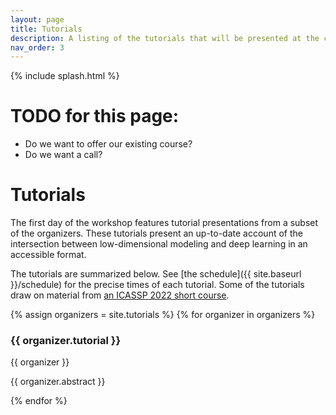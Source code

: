 ```yaml
---
layout: page
title: Tutorials
description: A listing of the tutorials that will be presented at the conference.
nav_order: 3
---
```


{% include splash.html %}

# TODO for this page:
- Do we want to offer our existing course?
- Do we want a call?

# Tutorials

The first day of the workshop features tutorial presentations from a subset of
the organizers. These tutorials present an up-to-date account of the
intersection between low-dimensional modeling and deep learning in an
accessible format. 

The tutorials are summarized below.
See [the schedule]({{ site.baseurl }}/schedule) for the precise times of each
tutorial.
Some of the tutorials draw on material from [an ICASSP 2022 short
course](https://highdimdata-lowdimmodels-tutorial.github.io/).

{% assign organizers = site.tutorials %}
{% for organizer in organizers %}

### {{ organizer.tutorial }}

{{ organizer }}


{{ organizer.abstract }}

{% endfor %}
